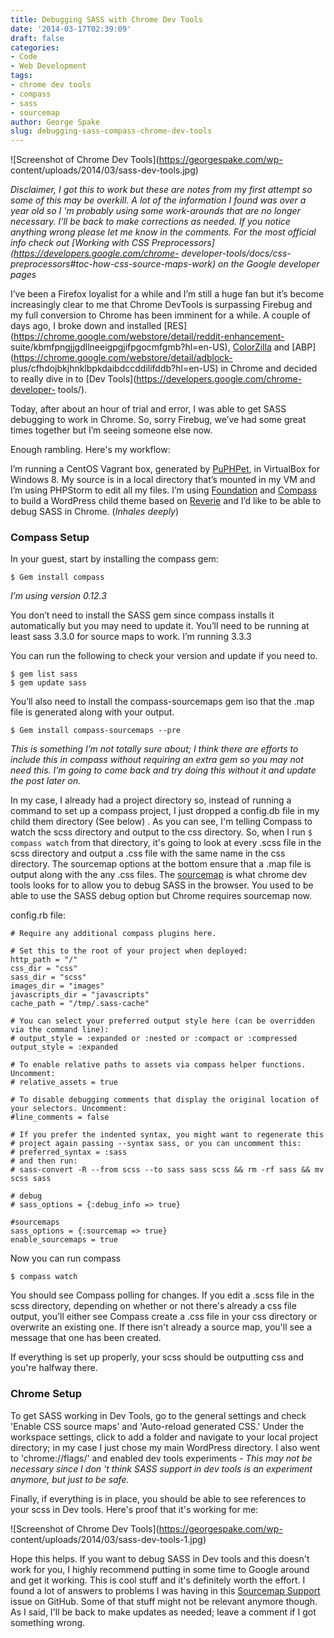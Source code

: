 ```yaml
---
title: Debugging SASS with Chrome Dev Tools
date: '2014-03-17T02:39:09'
draft: false
categories:
- Code
- Web Development
tags:
- chrome dev tools
- compass
- sass
- sourcemap
author: George Spake
slug: debugging-sass-compass-chrome-dev-tools
---
```


![Screenshot of Chrome Dev Tools](https://georgespake.com/wp-
content/uploads/2014/03/sass-dev-tools.jpg)

_Disclaimer, I got this to work but these are notes from my first attempt so
some of this may be overkill. A lot of the information I found was over a year
old so I 'm probably using some work-arounds that are no longer necessary.
I'll be back to make corrections as needed. If you notice anything wrong
please let me know in the comments. For the most official info check out
[Working with CSS Preprocessors](https://developers.google.com/chrome-
developer-tools/docs/css-preprocessors#toc-how-css-source-maps-work) on the
Google developer pages_

I’ve been a Firefox loyalist for a while and I’m still a huge fan but it’s
become increasingly clear to me that Chrome DevTools is surpassing Firebug and
my full conversion to Chrome has been imminent for a while. A couple of days
ago, I broke down and installed
[RES](https://chrome.google.com/webstore/detail/reddit-enhancement-
suite/kbmfpngjjgdllneeigpgjifpgocmfgmb?hl=en-US),
[ColorZilla](https://chrome.google.com/webstore/detail/colorzilla/bhlhnicpbhignbdhedgjhgdocnmhomnp?hl=en)
and [ABP](https://chrome.google.com/webstore/detail/adblock-
plus/cfhdojbkjhnklbpkdaibdccddilifddb?hl=en-US) in Chrome and decided to
really dive in to [Dev Tools](https://developers.google.com/chrome-developer-
tools/).

Today, after about an hour of trial and error, I was able to get SASS
debugging to work in Chrome. So, sorry Firebug, we’ve had some great times
together but I’m seeing someone else now.

Enough rambling. Here's my workflow:

I’m running a CentOS Vagrant box, generated by
[PuPHPet](https://puphpet.com/), in VirtualBox for Windows 8. My source is in
a local directory that’s mounted in my VM and I’m using PHPStorm to edit all
my files. I’m using [Foundation](http://foundation.zurb.com/) and
[Compass](http://compass-style.org/) to build a WordPress child theme based on
[Reverie](http://themefortress.com/reverie/) and I’d like to be able to debug
SASS in Chrome. (_Inhales deeply_)

### Compass Setup

In your guest, start by installing the compass gem:

    
    
    $ Gem install compass

_I’m using version 0.12.3_

You don’t need to install the SASS gem since compass installs it automatically
but you may need to update it. You’ll need to be running at least sass 3.3.0
for source maps to work. I’m running 3.3.3

You can run the following to check your version and update if you need to.

    
    
    $ gem list sass
    $ gem update sass

You’ll also need to install the compass-sourcemaps gem iso that the .map file
is generated along with your output.

    
    
    $ Gem install compass-sourcemaps --pre

_This is something I’m not totally sure about; I think there are efforts to
include this in compass without requiring an extra gem so you may not need
this. I’m going to come back and try doing this without it and update the post
later on._

In  my case, I already had a project directory so, instead of running a
command to set up a compass project, I just dropped a config.db file in my
child them directory (See below) . As you can see, I'm telling Compass to
watch the scss directory and output to the css directory. So, when I run `$
compass watch` from that directory, it's going to look at every .scss file in
the scss directory and output a .css file with the same name in the css
directory. The sourcemap options at the bottom ensure that a .map file is
output along with the any .css files. The
[sourcemap](http://www.html5rocks.com/en/tutorials/developertools/sourcemaps/)
is what chrome dev tools looks for to allow you to debug SASS in the browser.
You used to be able to use the SASS debug option but Chrome requires sourcemap
now.

config.rb file:

    
    
    # Require any additional compass plugins here.
    
    # Set this to the root of your project when deployed:
    http_path = "/"
    css_dir = "css"
    sass_dir = "scss"
    images_dir = "images"
    javascripts_dir = "javascripts"
    cache_path = "/tmp/.sass-cache"
    
    # You can select your preferred output style here (can be overridden via the command line):
    # output_style = :expanded or :nested or :compact or :compressed
    output_style = :expanded
    
    # To enable relative paths to assets via compass helper functions. Uncomment:
    # relative_assets = true
    
    # To disable debugging comments that display the original location of your selectors. Uncomment:
    #line_comments = false
    
    # If you prefer the indented syntax, you might want to regenerate this
    # project again passing --syntax sass, or you can uncomment this:
    # preferred_syntax = :sass
    # and then run:
    # sass-convert -R --from scss --to sass sass scss && rm -rf sass && mv scss sass
    
    # debug
    # sass_options = {:debug_info => true}
    
    #sourcemaps
    sass_options = {:sourcemap => true}
    enable_sourcemaps = true

Now you can run compass

    
    
    $ compass watch

You should see Compass polling for changes. If you edit a .scss file in the
scss directory, depending on whether or not there's already a css file output,
you'll either see Compass create a .css file in your css directory or
overwrite an existing one. If there isn't already a source map, you'll see a
message that one has been created.

If everything is set up properly, your scss should be outputting css and
you're halfway there.

### Chrome Setup

To get SASS working in Dev Tools, go to the general settings and check 'Enable
CSS source maps' and 'Auto-reload generated CSS.' Under the workspace
settings, click to add a folder and navigate to your local project directory;
in my case I just chose my main WordPress directory. I also went to
'chrome://flags/' and enabled dev tools experiments - _This may not be
necessary since I don 't think SASS support in dev tools is an experiment
anymore, but just to be safe._

Finally, if everything is in place, you should be able to see references to
your scss in Dev tools. Here's proof that it's working for me:

![Screenshot of Chrome Dev Tools](https://georgespake.com/wp-
content/uploads/2014/03/sass-dev-tools-1.jpg)

Hope this helps. If you want to debug SASS in Dev tools and this doesn't work
for you, I highly recommend putting in some time to Google around and get it
working. This is cool stuff and it's definitely worth the effort. I found a
lot of answers to problems I was having in this [Sourcemap
Support](https://github.com/chriseppstein/compass/issues/1108) issue on
GitHub. Some of that stuff might not be relevant anymore though. As I said,
I'll be back to make updates as needed; leave a comment if I got something
wrong.
